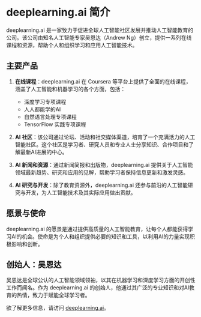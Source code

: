 # deeplearning.ai 简介

deeplearning.ai 是一家致力于促进全球人工智能社区发展并推动人工智能教育的公司。该公司由知名人工智能专家吴恩达（Andrew Ng）创立，提供一系列在线课程和资源，帮助个人和组织学习和应用人工智能技术。

## 主要产品

1. **在线课程**：deeplearning.ai 在 Coursera 等平台上提供了全面的在线课程，涵盖了人工智能和机器学习的各个方面，包括：
    - 深度学习专项课程
    - 人人都能学的AI
    - 自然语言处理专项课程
    - TensorFlow 实践专项课程

2. **AI 社区**：该公司通过论坛、活动和社交媒体渠道，培育了一个充满活力的人工智能社区。这个社区是学习者、研究人员和专业人士分享知识、合作项目和了解最新AI进展的中心。

3. **AI 新闻和资源**：通过新闻简报和出版物，deeplearning.ai 提供关于人工智能领域最新趋势、研究和应用的见解，帮助学习者保持信息更新和激发灵感。

4. **AI 研究与开发**：除了教育资源外，deeplearning.ai 还参与前沿的人工智能研究与开发，为人工智能技术及其实际应用做出贡献。

## 愿景与使命

deeplearning.ai 的愿景是通过提供高质量的人工智能教育，让每个人都能获得学习AI的机会。使命是为个人和组织提供必要的知识和工具，以利用AI的力量实现积极影响和创新。

## 创始人：吴恩达

吴恩达是全球公认的人工智能领域领袖，以其在机器学习和深度学习方面的开创性工作而闻名。作为 deeplearning.ai 的创始人，他通过其广泛的专业知识和对AI教育的热情，致力于赋能全球学习者。

欲了解更多信息，请访问 [deeplearning.ai](https://www.deeplearning.ai/)。
